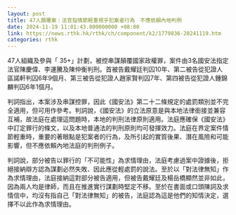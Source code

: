 ```yaml
---
layout: post
title: 47人顛覆案｜法官指情節輕重視乎犯案者行為　不應依賴內地判例
date: 2024-11-19 11:01:43.000000000 +08:00
link: https://news.rthk.hk/rthk/ch/component/k2/1779836-20241119.htm
categories: rthk
---
```


47人組織及參與「 35+」計劃，被控串謀顛覆國家政權罪，案件由3名國安法指定法官陳慶偉、李運騰及陳仲衡判刑。首被告戴耀廷判囚10年、第二被告從犯證人區諾軒判囚6年9個月、第三被告從犯證人趙家賢判囚7年、第四被告從犯證人鍾錦麟判囚6年1個月。

判詞指出，本案涉及串謀控罪，因此《國安法》第二十二條規定的處罰類別並不完全適用，但可用作參考。判詞說，《國安法》的立法原意是與本地法律銜接並兼容互補，故法庭在處理這問題時，本地的判刑法律原則適用。法庭應確保《國安法》中訂定罪行的條文，以及本地普通法的判刑原則均可發揮效力。法庭在界定案件情節輕重時，重要的著眼點是犯案者的行為，及所引起的實質後果、潛在風險和可能影響，但不應依賴內地法庭的判刑例子。

判詞說，部分被告以罪行的「不可能性」為求情理由，法庭考慮過案中證據後，拒絕接納辯方認為謀劃必然失敗、因此應從輕處罰的說法。至於以「對法律無知」作為求情理由，法庭接納這對部分被告適用，但被告戴耀廷及楊岳橋顯然並非如此，因為兩人均是律師，而且在推進實行謀劃時堅定不移。至於在書面或口頭陳詞及求情信中，均沒有指自己「對法律無知」的被告，法庭認為這是他們的知情決定，選擇不以此作為求情理由。

